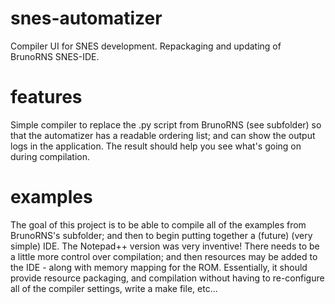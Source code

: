 # snes-automatizer
Compiler UI for SNES development. Repackaging and updating of BrunoRNS SNES-IDE.

# features
Simple compiler to replace the .py script from BrunoRNS (see subfolder) so that
the automatizer has a readable ordering list; and can show the output logs in the
application. The result should help you see what's going on during compilation.

# examples
The goal of this project is to be able to compile all of the examples from BrunoRNS's
subfolder; and then to begin putting together a (future) (very simple) IDE. The Notepad++
version was very inventive! There needs to be a little more control over compilation; and
then resources may be added to the IDE - along with memory mapping for the ROM. Essentially,
it should provide resource packaging, and compilation without having to re-configure all
of the compiler settings, write a make file, etc...
